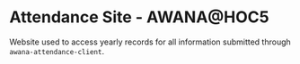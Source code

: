 # Attendance Site - AWANA@HOC5
Website used to access yearly records for all information submitted through `awana-attendance-client`.
